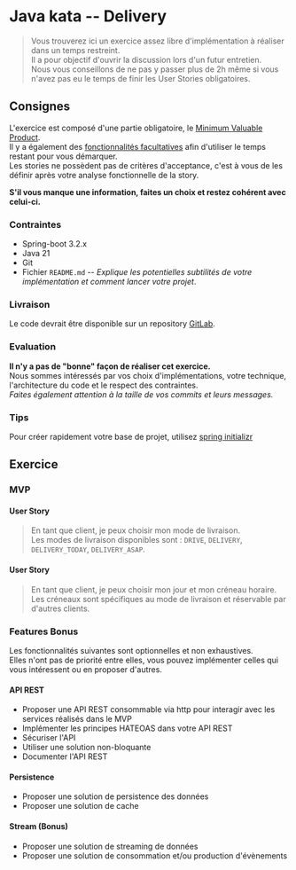#  Java kata -- Delivery

> Vous trouverez ici un exercice assez libre d'implémentation à réaliser dans un temps restreint.\
> Il a pour objectif d'ouvrir la discussion lors d'un futur entretien.\
> Nous vous conseillons de ne pas y passer plus de 2h même si vous n'avez pas eu le temps de finir les User Stories obligatoires. 

## Consignes
L'exercice est composé d'une partie obligatoire, le [Minimum Valuable Product](#mvp).\
Il y a également des [fonctionnalités facultatives](#features-bonus) afin d'utiliser le temps restant pour vous démarquer.\
Les stories ne possèdent pas de critères d'acceptance, c'est à vous de les définir après votre analyse fonctionnelle de la story.

**S'il vous manque une information, faites un choix et restez cohérent avec celui-ci.**

### Contraintes
- Spring-boot 3.2.x
- Java 21
- Git
- Fichier `README.md` -- _Explique les potentielles subtilités de votre implémentation et comment lancer votre projet_.

### Livraison
Le code devrait être disponible sur un repository [GitLab](https://gitlab.com).

### Evaluation
**Il n'y a pas de "bonne" façon de réaliser cet exercice.**\
Nous sommes intéressés par vos choix d'implémentations, votre technique, l'architecture du code et le respect des contraintes.\
_Faites également attention à la taille de vos commits et leurs messages._

### Tips
Pour créer rapidement votre base de projet, utilisez [spring initializr](https://start.spring.io/)

## Exercice
### MVP
#### User Story
> En tant que client, je peux choisir mon mode de livraison.\
> Les modes de livraison disponibles sont : `DRIVE`, `DELIVERY`, `DELIVERY_TODAY`, `DELIVERY_ASAP`.

#### User Story
> En tant que client, je peux choisir mon jour et mon créneau horaire.\
> Les créneaux sont spécifiques au mode de livraison et réservable par d'autres clients.

### Features Bonus
Les fonctionnalités suivantes sont optionnelles et non exhaustives.\
Elles n'ont pas de priorité entre elles, vous pouvez implémenter celles qui vous intéressent ou en proposer d'autres.

#### API REST
- Proposer une API REST consommable via http pour interagir avec les services réalisés dans le MVP
- Implémenter les principes HATEOAS dans votre API REST
- Sécuriser l'API
- Utiliser une solution non-bloquante
- Documenter l'API REST

#### Persistence
- Proposer une solution de persistence des données
- Proposer une solution de cache

#### Stream (Bonus)
- Proposer une solution de streaming de données
- Proposer une solution de consommation et/ou production d'évènements


